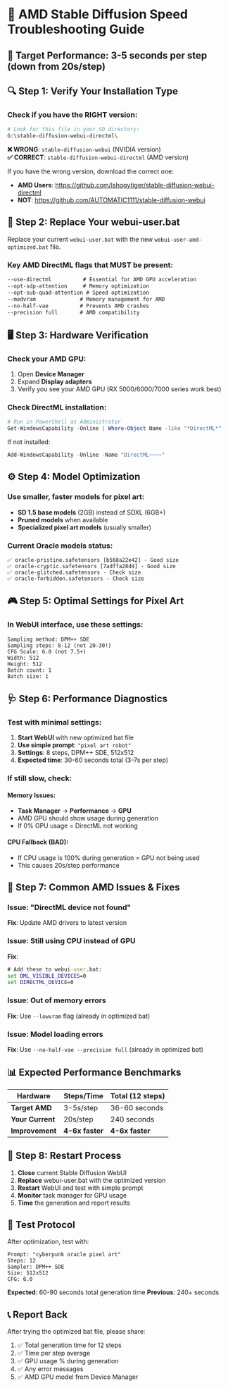 # 🚀 AMD Stable Diffusion Speed Troubleshooting Guide

## 🎯 **Target Performance**: 3-5 seconds per step (down from 20s/step)

## 🔍 **Step 1: Verify Your Installation Type**

### Check if you have the RIGHT version:
```bash
# Look for this file in your SD directory:
G:\stable-diffusion-webui-directml\
```

**❌ WRONG**: `stable-diffusion-webui` (NVIDIA version)  
**✅ CORRECT**: `stable-diffusion-webui-directml` (AMD version)

If you have the wrong version, download the correct one:
- **AMD Users**: https://github.com/lshqqytiger/stable-diffusion-webui-directml
- **NOT**: https://github.com/AUTOMATIC1111/stable-diffusion-webui

## 🔧 **Step 2: Replace Your webui-user.bat**

Replace your current `webui-user.bat` with the new `webui-user-amd-optimized.bat` file.

### Key AMD DirectML flags that MUST be present:
```bat
--use-directml          # Essential for AMD GPU acceleration
--opt-sdp-attention     # Memory optimization
--opt-sub-quad-attention # Speed optimization  
--medvram              # Memory management for AMD
--no-half-vae          # Prevents AMD crashes
--precision full       # AMD compatibility
```

## 🖥️ **Step 3: Hardware Verification**

### Check your AMD GPU:
1. Open **Device Manager**
2. Expand **Display adapters**
3. Verify you see your AMD GPU (RX 5000/6000/7000 series work best)

### Check DirectML installation:
```powershell
# Run in PowerShell as Administrator
Get-WindowsCapability -Online | Where-Object Name -like "*DirectML*"
```

If not installed:
```powershell
Add-WindowsCapability -Online -Name "DirectML~~~~"
```

## ⚙️ **Step 4: Model Optimization**

### Use smaller, faster models for pixel art:
- **SD 1.5 base models** (2GB) instead of SDXL (6GB+)
- **Pruned models** when available
- **Specialized pixel art models** (usually smaller)

### Current Oracle models status:
```
✅ oracle-pristine.safetensors [b568a22e42] - Good size
✅ oracle-cryptic.safetensors [7adffa28d4] - Good size  
✅ oracle-glitched.safetensors - Check size
✅ oracle-forbidden.safetensors - Check size
```

## 🎮 **Step 5: Optimal Settings for Pixel Art**

### In WebUI interface, use these settings:
```
Sampling method: DPM++ SDE
Sampling steps: 8-12 (not 20-30!)
CFG Scale: 6.0 (not 7.5+)
Width: 512
Height: 512
Batch count: 1
Batch size: 1
```

## 🩺 **Step 6: Performance Diagnostics**

### Test with minimal settings:
1. **Start WebUI** with new optimized bat file
2. **Use simple prompt**: `"pixel art robot"`
3. **Settings**: 8 steps, DPM++ SDE, 512x512
4. **Expected time**: 30-60 seconds total (3-7s per step)

### If still slow, check:

#### Memory Issues:
- **Task Manager** → **Performance** → **GPU**
- AMD GPU should show usage during generation
- If 0% GPU usage = DirectML not working

#### CPU Fallback (BAD):
- If CPU usage is 100% during generation = GPU not being used
- This causes 20s/step performance

## 🚨 **Step 7: Common AMD Issues & Fixes**

### Issue: "DirectML device not found"
**Fix**: Update AMD drivers to latest version

### Issue: Still using CPU instead of GPU  
**Fix**: 
```bat
# Add these to webui-user.bat:
set DML_VISIBLE_DEVICES=0
set DIRECTML_DEVICE=0
```

### Issue: Out of memory errors
**Fix**: Use `--lowvram` flag (already in optimized bat)

### Issue: Model loading errors
**Fix**: Use `--no-half-vae --precision full` (already in optimized bat)

## 📊 **Expected Performance Benchmarks**

| Hardware | Steps/Time | Total (12 steps) |
|----------|------------|------------------|
| **Target AMD** | 3-5s/step | 36-60 seconds |
| **Your Current** | 20s/step | 240 seconds |
| **Improvement** | **4-6x faster** | **4-6x faster** |

## 🔄 **Step 8: Restart Process**

1. **Close** current Stable Diffusion WebUI
2. **Replace** webui-user.bat with the optimized version
3. **Restart** WebUI and test with simple prompt
4. **Monitor** task manager for GPU usage
5. **Time** the generation and report results

## 🧪 **Test Protocol**

After optimization, test with:
```
Prompt: "cyberpunk oracle pixel art"
Steps: 12
Sampler: DPM++ SDE  
Size: 512x512
CFG: 6.0
```

**Expected**: 60-90 seconds total generation time
**Previous**: 240+ seconds

## 📞 **Report Back**

After trying the optimized bat file, please share:
1. ✅ Total generation time for 12 steps
2. ✅ Time per step average  
3. ✅ GPU usage % during generation
4. ✅ Any error messages
5. ✅ AMD GPU model from Device Manager 
